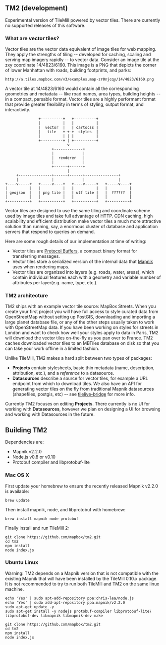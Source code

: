 TM2 (development)
-----------------
Experimental version of TileMill powered by vector tiles. There are currently no supported releases of this software.

### What are vector tiles?

Vector tiles are the vector data equivalent of image tiles for web mapping. They apply the strengths of tiling -- developed for caching, scaling and serving map imagery rapidly -- to vector data. Consider an image tile at the zxy coordinate 14/4823/6160. This image is a PNG that depicts the corner of lower Manhattan with roads, building footprints, and parks:

    http://a.tiles.mapbox.com/v3/examples.map-zr0njcqy/14/4823/6160.png

A vector tile at 14/4823/6160 would contain all the corresponding geometries and metadata -- like road names, area types, building heights -- in a compact, parsable format. Vector tiles are a highly performant format that provide greater flexibility in terms of styling, output format, and interactivity.

                   +----------+   +----------+
                   |          |   |          |
                   |  vector  |   | cartocss |
                   |   tile   +-+-+  styles  |
                   |          | | |          |
                   +----------+ | +----------+
                                v
                         +-------------+
                         |             |
                         |  renderer   |
                         |             |
                         +------+------+
                                |
         +---------------+------+------+---------------+
         |               |             |               |
    +----v-----+   +-----v----+   +----v-----+   +-----v----+
    |          |   |          |   |          |   |          |
    | geojson  |   | png tile |   | utf tile |   |  ??????  |
    |          |   |          |   |          |   |          |
    +----------+   +----------+   +----------+   +----------+


Vector tiles are designed to use the same tiling and coordinate scheme used by image tiles and take full advantage of HTTP. CDN caching, high scalability and efficient distribution make vector tiles a much more attractive solution than running, say, a enormous cluster of database and application servers that respond to queries on demand.

Here are some rough details of our implementation at time of writing:

- Vector tiles are [Protocol Buffers](http://code.google.com/p/protobuf/), a compact binary format for transferring messages.
- Vector tiles store a serialized version of the internal data that [Mapnik](http://mapnik.org/) uses when rendering maps.
- Vector tiles are organized into layers (e.g. roads, water, areas), which contain individual features each with a geometry and variable number of attributes per layer(e.g. name, type, etc.).

### TM2 architecture

TM2 ships with an example vector tile source: MapBox Streets. When you create your first project you will have full access to style curated data from OpenStreetMap without setting up PostGIS, downloading and importing a large planet database file, or any of the other steps usually taken to work with OpenStreetMap data. If you have been working on styles for streets in London and want to check how well your styles apply to data in Paris, TM2 will download the vector tiles on-the-fly as you pan over to France. TM2 caches downloaded vector tiles to an MBTiles database on disk so that you can take your work offline in a limited fashion.

Unlike TileMill, TM2 makes a hard split between two types of packages:

- **Projects** contain stylesheets, basic thin metadata (name, description, attribution, etc.), and a *reference* to a datasource.
- **Datasources** describe a source for vector tiles, for example a URL endpoint from which to download tiles. We also have an API for generating vector tiles on the fly from traditional Mapnik datasources (shapefiles, postgis, etc) -- see [tilelive-bridge](http://github.com/mapbox/tilelive-bridge) for more info.

Currently TM2 focuses on editing **Projects**. There currently is no UI for working with **Datasources**, however we plan on designing a UI for browsing and working with Datasources in the future.

Building TM2
------------

Dependencies are:

 - Mapnik v2.2.0
 - Node.js v0.8 or v0.10
 - Protobuf compiler and libprotobuf-lite

### Mac OS X

First update your homebrew to ensure the recently released Mapnik v2.2.0 is available:

    brew update

Then install mapnik, node, and libprotobuf with homebrew:

    brew install mapnik node protobuf

Finally install and run TileMill 2:

    git clone https://github.com/mapbox/tm2.git
    cd tm2
    npm install
    node index.js

### Ubuntu Linux

Warning: TM2 depends on a Mapnik version that is not compatible with the existing Mapnik that will have been installed by the TileMill 0.10.x package. It is not recommended to try to run both TileMill and TM2 on the same linux machine.

    echo 'Yes' | sudo apt-add-repository ppa:chris-lea/node.js
    echo 'Yes' | sudo add-apt-repository ppa:mapnik/v2.2.0
    sudo apt-get update -y
    sudo apt-get install -y nodejs protobuf-compiler libprotobuf-lite7 libprotobuf-dev libmapnik libmapnik-dev make

    git clone https://github.com/mapbox/tm2.git
    cd tm2
    npm install
    node index.js

